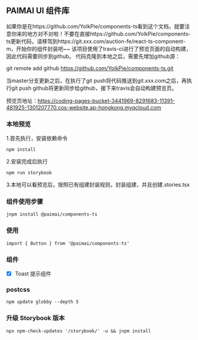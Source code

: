 ## PAIMAI UI 组件库
如果你是在https://github.com/YolkPie/components-ts看到这个文档，就要注意你来的地方对不对啦！不要在直接https://github.com/YolkPie/components-ts更新代码，请移驾到https://git.xxx.com/auction-fe/react-ts-component-m，开始你的组件封装吧~~
该项目使用了travis-ci进行了预览页面的自动构建，因此代码需要同步到github。
代码克隆到本地之后，需要先增加github源：

git remote add github https://github.com/YolkPie/components-ts.git

当master分支更新之后，在执行了git push将代码推送到git.xxx.com之后，再执行git push github将更新同步给github，接下来travis会自动构建预览页。

预览页地址：https://coding-pages-bucket-3441969-8291683-11391-481925-1301207770.cos-website.ap-hongkong.myqcloud.com

### 本地预览

1.首先执行，安装依赖命令
```
npm install 
```
2.安装完成后执行

 ```
 npm run storybook
 ```

3.本地可以看预览后，按照已有组建封装规则，封装组建，并且创建.stories.tsx

### 组件使用步骤
```
jnpm install @paimai/components-ts
```

### 使用

```
import { Button } from '@paimai/components-ts'
```

### 组件

- [x] Toast 提示组件




### postcss

```
npm update globby --depth 5
```

### 升级 Storybook 版本

```
npx npm-check-updates '/storybook/' -u && jnpm install
```
